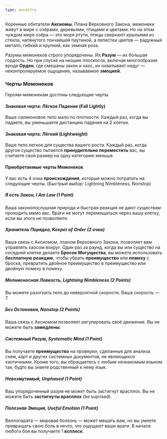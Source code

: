 ```yaml
---
type: ancestry
---
```


Коренные обитатели **Аксиомы**, Плана Верховного Закона, мемонеки живут в мире с озёрами, деревьями, птицами и цветами. Но на этом чуждом мире озёра — это моря ртути, птицы сверкают крыльями из стекла, натянутого тончайшей паутиной, а лепестки цветов — радужный металл, гибкий и хрупкий, как земная роза.

Разумы мемонеков строго упорядочены. Их **Разум** — их большая гордость. Но при спуске на низшие плоскости, включая многообразие вроде **Орден**, где смешаны закон и хаос, их охватывает недуг — неконтролируемое ощущение, называемое **эмоцией**.

### Черты Мемонеков

Героям-мемонекам достпны следующие черты.
#### Знаковая черта: Лёгкое Падение (Fall Lightly)
Ваше силиконовое тело мало по плотности. Каждый раз, когда вы падаете, вы уменьшаете дистанцию падения на 2 клетки.
#### Знаковая черта: Лёгкий (Lightweight)
Ваше тело легкое для существа вашего роста. Каждый раз, когда другое существо пытается **принудительно переместить** вас, вы считаете свой размер на одну категорию меньше.

#### Приобретаемые черты Мемонеков

У вас есть 4 очка **происхождения**, которые можно потратить на следующие черты. (_Быстрый выбор:_ Lightning Nimbleness, Nonstop)

##### Я есть Закон, I Am Law (1 Point)
Ваша законопослушная природа и быстрая реакция не дают существам проходить мимо вас. Враги не могут перемещаться через вашу клетку, если вы этого не позволяете.
##### Хранитель Порядка, Keeper of Order (2 очка)
Ваша связь с Аксиомом, планом Верховного Закона, позволяет вам управлять хаосом вокруг. Один раз за раунд, когда вы или существо на соседней клетке делаете **Бросок Могущества**, вы можете использовать **бесплатную реакцию**, чтобы убрать **преимущество** или **помеху** с броска, превратить двойное преимущество в преимущество или двойную помеху в помеху.
##### Молниеносная Ловкость, Lightning Nimbleness (2 Points)
Вы можете разогнать тело до невероятной скорости. Ваша скорость — 7.
##### Без Остановки, Nonstop (2 Points)
Ваша связь с Аксиомом позволяет регулировать своё движение. Вы не можете быть **замедлены**.
##### Системный Разум, Systematic Mind (1 Point)
Вы получаете **преимущество** на проверки, сделанные для анализа схем, карт и других системных документов, не являющихся хаотичными. Кроме того, вы обращаетесь с любым незнакомым языком так, будто вы знаете родственный к нему язык.
##### Невозмутимый, Unphased (1 Point)
Ваш упорядоченный разум не может быть застигнут врасплох. Вы не можете быть **застигнуты врасплох** (be suprised).
##### Полезная Эмоция, Useful Emotion (1 Point)
Веллопарата — мировая болезнь — может мешать вам, но вы умеете превращать свою боль в нечто, что ощущают ваши враги. В начале любого боя вы получаете 1 **всплеск**.
